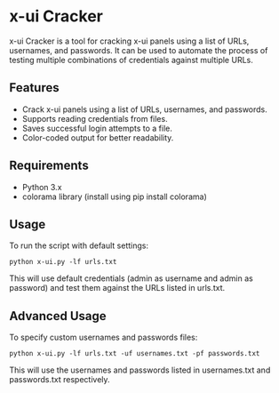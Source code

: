# x-ui Cracker
x-ui Cracker is a tool for cracking x-ui panels using a list of URLs, usernames, and passwords. It can be used to automate the process of testing multiple combinations of credentials against multiple URLs.

## Features
- Crack x-ui panels using a list of URLs, usernames, and passwords.
- Supports reading credentials from files.
- Saves successful login attempts to a file.
- Color-coded output for better readability.
## Requirements
- Python 3.x
- colorama library (install using pip install colorama)
## Usage
To run the script with default settings:

```
python x-ui.py -lf urls.txt
```
This will use default credentials (admin as username and admin as password) and test them against the URLs listed in urls.txt.

## Advanced Usage
To specify custom usernames and passwords files:

```
python x-ui.py -lf urls.txt -uf usernames.txt -pf passwords.txt
```
This will use the usernames and passwords listed in usernames.txt and passwords.txt respectively.

